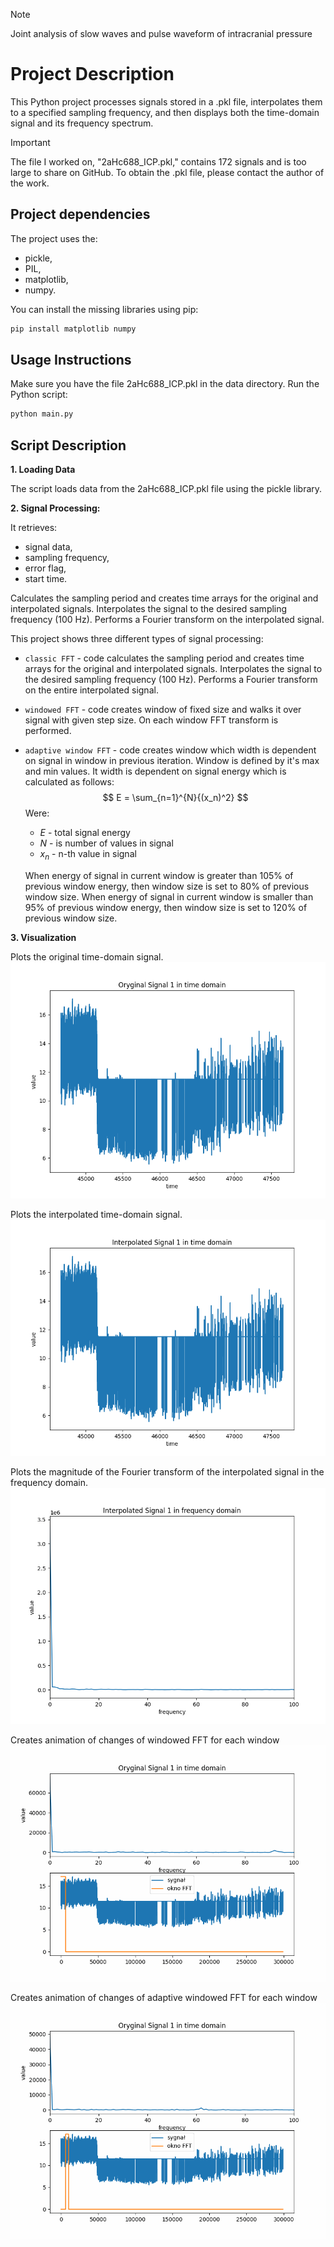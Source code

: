 > [!NOTE]
> Joint analysis of slow waves and pulse waveform of intracranial pressure

# Project Description

This Python project processes signals stored in a .pkl file, interpolates them to a specified sampling frequency, and then displays both the time-domain signal and its frequency spectrum. 

> [!IMPORTANT]
> The file I worked on, "2aHc688_ICP.pkl," contains 172 signals and is too large to share on GitHub. To obtain the .pkl file, please contact the author of the work.

## Project dependencies
The project uses the:
 - pickle, 
 - PIL, 
 - matplotlib, 
 - numpy.

You can install the missing libraries using pip:
```sh
pip install matplotlib numpy
```

## Usage Instructions

Make sure you have the file 2aHc688_ICP.pkl in the data directory.
Run the Python script:
```sh
python main.py
```

## Script Description

<strong>1.  Loading Data</strong>

The script loads data from the 2aHc688_ICP.pkl file using the pickle library.


<strong>2. Signal Processing: </strong>

It retrieves:
 - signal data, 
 - sampling frequency,
 - error flag,
 - start time.

Calculates the sampling period and creates time arrays for the original and interpolated signals. 
Interpolates the signal to the desired sampling frequency (100 Hz).
Performs a Fourier transform on the interpolated signal.

This project shows three different types of signal processing:
- `classic FFT` - code calculates the sampling period and creates time arrays for the original and interpolated signals. Interpolates the signal to the desired sampling frequency (100 Hz). Performs a Fourier transform on the entire interpolated signal.
- `windowed FFT` - code creates window of fixed size and walks it over signal with given step size. On each window FFT transform is performed.
- `adaptive window FFT` - code creates window which width is dependent on signal in window in previous iteration. Window is defined by it's max and min values. It width is dependent on signal energy which is calculated as follows:
    $$
    E = \sum_{n=1}^{N}{(x_n)^2}
    $$
    Were:
    - $E$ - total signal energy
    - $N$ - is number of values in signal
    - $x_n$ - n-th value in signal

    When energy of signal in current window is greater than 105% of previous window energy, then window size is set to 80% of previous window size. When energy of signal in current window is smaller than 95% of previous window energy, then window size is set to 120% of previous window size. 

<strong> 3. Visualization</strong>

Plots the original time-domain signal.
![original time-domain signal](./resoult/1/oryginal_signal.png)

Plots the interpolated time-domain signal.
![interpolated time-domain signal](./resoult/1/interpolated_signal.png)

Plots the magnitude of the Fourier transform of the interpolated signal in the frequency domain.
![interpolated frequency-domain signal](./resoult/1/classic_fft.png)

Creates animation of changes of windowed FFT for each window  
![animation of changes of windowed FFT for each window](./resoult/1/window_fft.gif)

Creates animation of changes of adaptive windowed FFT for each window  
![animation of changes of adaptive windowed FFT for each window](./resoult/1/adaptive_window_fft.gif)
